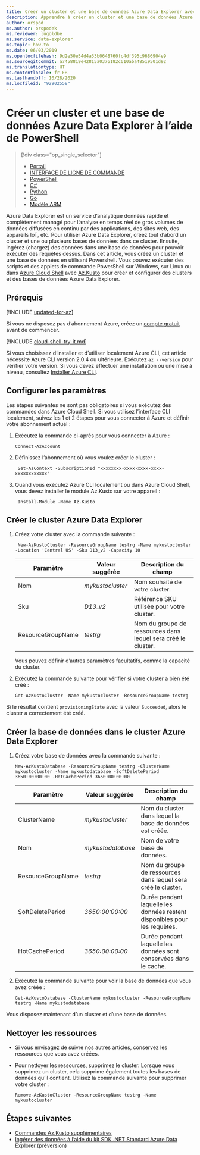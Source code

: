 ```yaml
---
title: Créer un cluster et une base de données Azure Data Explorer avec PowerShell
description: Apprendre à créer un cluster et une base de données Azure Data Explorer à l’aide de PowerShell
author: orspod
ms.author: orspodek
ms.reviewer: lugoldbe
ms.service: data-explorer
ms.topic: how-to
ms.date: 06/03/2019
ms.openlocfilehash: 9d2e50e54d4a33b0648760fc4df395c9686904e9
ms.sourcegitcommit: a7458819e42815a0376182c610aba48519501d92
ms.translationtype: HT
ms.contentlocale: fr-FR
ms.lasthandoff: 10/28/2020
ms.locfileid: "92902558"
---
```

# <a name="create-an-azure-data-explorer-cluster-and-database-by-using-powershell"></a>Créer un cluster et une base de données Azure Data Explorer à l’aide de PowerShell

> [!div class="op_single_selector"]
> * [Portail](create-cluster-database-portal.md)
> * [INTERFACE DE LIGNE DE COMMANDE](create-cluster-database-cli.md)
> * [PowerShell](create-cluster-database-powershell.md)
> * [C#](create-cluster-database-csharp.md)
> * [Python](create-cluster-database-python.md)
> * [Go](create-cluster-database-go.md)
> * [Modèle ARM](create-cluster-database-resource-manager.md)  

Azure Data Explorer est un service d’analytique données rapide et complètement managé pour l’analyse en temps réel de gros volumes de données diffusées en continu par des applications, des sites web, des appareils IoT, etc. Pour utiliser Azure Data Explorer, créez tout d’abord un cluster et une ou plusieurs bases de données dans ce cluster. Ensuite, ingérez (chargez) des données dans une base de données pour pouvoir exécuter des requêtes dessus. Dans cet article, vous créez un cluster et une base de données en utilisant Powershell. Vous pouvez exécuter des scripts et des applets de commande PowerShell sur Windows, sur Linux ou dans [Azure Cloud Shell](/azure/cloud-shell/overview) avec [Az.Kusto](/powershell/module/az.kusto/?view=azps-1.4.0#kusto) pour créer et configurer des clusters et des bases de données Azure Data Explorer.

## <a name="prerequisites"></a>Prérequis

[!INCLUDE [updated-for-az](includes/updated-for-az.md)]

Si vous ne disposez pas d’abonnement Azure, créez un [compte gratuit](https://azure.microsoft.com/free/) avant de commencer.

[!INCLUDE [cloud-shell-try-it.md](includes/cloud-shell-try-it.md)]

Si vous choisissez d’installer et d’utiliser localement Azure CLI, cet article nécessite Azure CLI version 2.0.4 ou ultérieure. Exécutez `az --version` pour vérifier votre version. Si vous devez effectuer une installation ou une mise à niveau, consultez [Installer Azure CLI](/cli/azure/install-azure-cli?view=azure-cli-latest).

## <a name="configure-parameters"></a>Configurer les paramètres

Les étapes suivantes ne sont pas obligatoires si vous exécutez des commandes dans Azure Cloud Shell. Si vous utilisez l’interface CLI localement, suivez les 1 et 2 étapes pour vous connecter à Azure et définir votre abonnement actuel :

1. Exécutez la commande ci-après pour vous connecter à Azure :

    ```azurepowershell-interactive
    Connect-AzAccount
    ```

1. Définissez l’abonnement où vous voulez créer le cluster :

    ```azurepowershell-interactive
     Set-AzContext -SubscriptionId "xxxxxxxx-xxxx-xxxx-xxxx-xxxxxxxxxxxx"
    ```
1. Quand vous exécutez Azure CLI localement ou dans Azure Cloud Shell, vous devez installer le module Az.Kusto sur votre appareil :

    ```azurepowershell-interactive
     Install-Module -Name Az.Kusto
    ```

## <a name="create-the-azure-data-explorer-cluster"></a>Créer le cluster Azure Data Explorer

1. Créez votre cluster avec la commande suivante :

    ```azurepowershell-interactive
     New-AzKustoCluster -ResourceGroupName testrg -Name mykustocluster -Location 'Central US' -Sku D13_v2 -Capacity 10
    ```

   |**Paramètre** | **Valeur suggérée** | **Description du champ**|
   |---|---|---|
   | Nom | *mykustocluster* | Nom souhaité de votre cluster.|
   | Sku | *D13_v2* | Référence SKU utilisée pour votre cluster. |
   | ResourceGroupName | *testrg* | Nom du groupe de ressources dans lequel sera créé le cluster. |

    Vous pouvez définir d’autres paramètres facultatifs, comme la capacité du cluster.

1. Exécutez la commande suivante pour vérifier si votre cluster a bien été créé :

    ```azurepowershell-interactive
    Get-AzKustoCluster -Name mykustocluster -ResourceGroupName testrg
    ```

Si le résultat contient `provisioningState` avec la valeur `Succeeded`, alors le cluster a correctement été créé.

## <a name="create-the-database-in-the-azure-data-explorer-cluster"></a>Créer la base de données dans le cluster Azure Data Explorer

1. Créez votre base de données avec la commande suivante :

    ```azurepowershell-interactive
    New-AzKustoDatabase -ResourceGroupName testrg -ClusterName mykustocluster -Name mykustodatabase -SoftDeletePeriod 3650:00:00:00 -HotCachePeriod 3650:00:00:00
    ```

   |**Paramètre** | **Valeur suggérée** | **Description du champ**|
   |---|---|---|
   | ClusterName | *mykustocluster* | Nom du cluster dans lequel la base de données est créée.|
   | Nom | *mykustodatabase* | Nom de votre base de données.|
   | ResourceGroupName | *testrg* | Nom du groupe de ressources dans lequel sera créé le cluster. |
   | SoftDeletePeriod | *3650:00:00:00* | Durée pendant laquelle les données restent disponibles pour les requêtes. |
   | HotCachePeriod | *3650:00:00:00* | Durée pendant laquelle les données sont conservées dans le cache. |

1. Exécutez la commande suivante pour voir la base de données que vous avez créée :

    ```azurepowershell-interactive
    Get-AzKustoDatabase -ClusterName mykustocluster -ResourceGroupName testrg -Name mykustodatabase
    ```

Vous disposez maintenant d’un cluster et d’une base de données.

## <a name="clean-up-resources"></a>Nettoyer les ressources

* Si vous envisagez de suivre nos autres articles, conservez les ressources que vous avez créées.
* Pour nettoyer les ressources, supprimez le cluster. Lorsque vous supprimez un cluster, cela supprime également toutes les bases de données qu’il contient. Utilisez la commande suivante pour supprimer votre cluster :

    ```azurepowershell-interactive
    Remove-AzKustoCluster -ResourceGroupName testrg -Name mykustocluster
    ```

## <a name="next-steps"></a>Étapes suivantes

* [Commandes Az.Kusto supplémentaires](/powershell/module/az.kusto/?view=azps-1.7.0#kusto)
* [Ingérer des données à l’aide du kit SDK .NET Standard Azure Data Explorer (préversion)](./net-sdk-ingest-data.md)